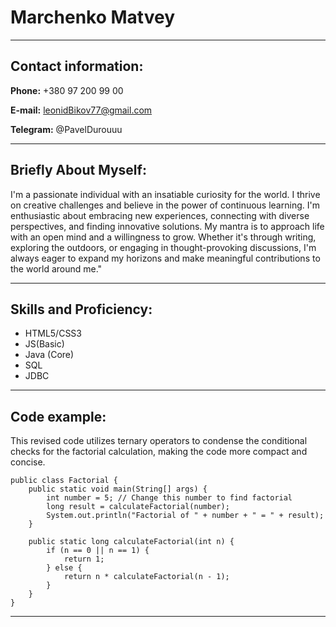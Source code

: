 # Marchenko Matvey

***

## Contact information:

**Phone:** +380 97 200 99 00

**E-mail:** leonidBikov77@gmail.com

**Telegram:** @PavelDurouuu
***

## Briefly About Myself:

I'm a passionate individual with an insatiable curiosity for the world. I
thrive on creative challenges and believe in the power of continuous learning.
I'm enthusiastic about embracing new experiences,
connecting with diverse perspectives, and finding innovative solutions.
My mantra is to approach life with an open mind and a willingness to grow.
Whether it's through writing, exploring the outdoors, or engaging in thought-provoking discussions,
I'm always eager to expand my horizons and make meaningful contributions to the world around me."
***

## Skills and Proficiency:
* HTML5/CSS3
* JS(Basic)
* Java (Core)
* SQL
* JDBC

***
## Code example:

This revised code utilizes ternary operators to 
condense the conditional checks for the factorial calculation, 
making the code more compact and concise.
```
public class Factorial {
    public static void main(String[] args) {
        int number = 5; // Change this number to find factorial
        long result = calculateFactorial(number);
        System.out.println("Factorial of " + number + " = " + result);
    }

    public static long calculateFactorial(int n) {
        if (n == 0 || n == 1) {
            return 1;
        } else {
            return n * calculateFactorial(n - 1);
        }
    }
}
```
***
